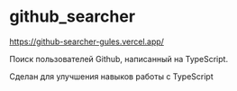 # github_searcher

https://github-searcher-gules.vercel.app/

Поиск пользователей Github, написанный на TypeScript.


Сделан для улучшения навыков работы с TypeScript
